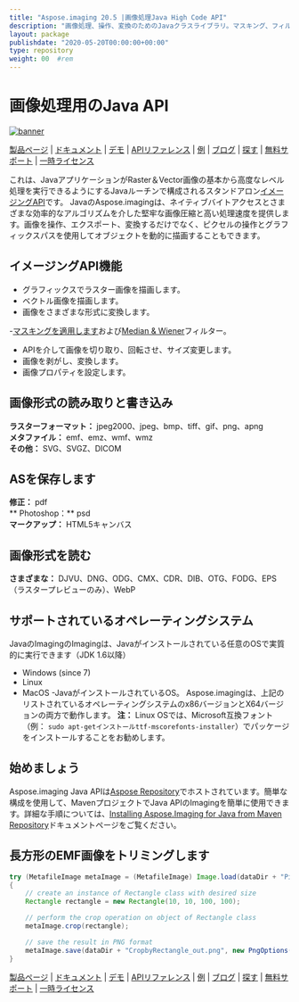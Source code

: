 ```yaml
---
title: "Aspose.imaging 20.5 |画像処理Java High Code API" 
description: "画像処理、操作、変換のためのJavaクラスライブラリ。マスキング、フィルター、デスケウ、マトリックス変換、形状、ディザリング、およびベクトルをサポートします。" 
layout: package
publishdate: "2020-05-20T00:00:00+00:00"
type: repository
weight: 00	#rem
---
```


# 画像処理用のJava API
[![banner](/res_repo/img/compress/aspose_imaging-for-java-banner.png)](./)

[製品ページ](https://products.aspose.com/imaging/java) | [ドキュメント](https://docs.aspose.com/imaging/java/) | [デモ](https://products.aspose.app/imaging/family) | [APIリファレンス](https://apireference.aspose.com/imaging/java) | [例](https://github.com/aspose-imaging/Aspose.Imaging-for-Java) | [ブログ](https://blog.aspose.com/category/imaging/) | [探す](https://search.aspose.com/) | [無料サポート](https://forum.aspose.com/c/imaging) | [一時ライセンス](https://purchase.aspose.com/temporary-license)

これは、JavaアプリケーションがRaster＆Vector画像の基本から高度なレベル処理を実行できるようにするJavaルーチンで構成されるスタンドアロン[イメージングAPI](https://products.aspose.com/imaging/java)です。
JavaのAspose.imagingは、ネイティブバイトアクセスとさまざまな効率的なアルゴリズムを介した堅牢な画像圧縮と高い処理速度を提供します。画像を操作、エクスポート、変換するだけでなく、ピクセルの操作とグラフィックスパスを使用してオブジェクトを動的に描画することもできます。

## イメージングAPI機能
 - グラフィックスでラスター画像を描画します。
 - ベクトル画像を描画します。
 - 画像をさまざまな形式に変換します。

-[マスキングを適用します](https://docs.aspose.com/imaging/java/applying-masking-to-images/)および[Median & Wiener](https://docs.aspose.com/imaging/java/applying-median-and-wiener-filters/)フィルター。
 -  APIを介して画像を切り取り、回転させ、サイズ変更します。
 - 画像を剥がし、変換します。
 - 画像プロパティを設定します。

## 画像形式の読み取りと書き込み
**ラスターフォーマット：** jpeg2000、jpeg、bmp、tiff、gif、png、apng \
**メタファイル：** emf、emz、wmf、wmz \
**その他：** SVG、SVGZ、DICOM

## ASを保存します
**修正：** pdf \
** Photoshop：** psd \
**マークアップ：** HTML5キャンバス

## 画像形式を読む
**さまざまな：** DJVU、DNG、ODG、CMX、CDR、DIB、OTG、FODG、EPS（ラスタープレビューのみ）、WebP

## サポートされているオペレーティングシステム
JavaのImagingのImagingは、Javaがインストールされている任意のOSで実質的に実行できます（JDK 1.6以降）
- Windows (since 7)
- Linux
- MacOS
-JavaがインストールされているOS。
Aspose.imagingは、上記のリストされているオペレーティングシステムのx86バージョンとX64バージョンの両方で動作します。
**注：** Linux OSでは、Microsoft互換フォント（例： `sudo apt-getインストールttf-mscorefonts-installer`）でパッケージをインストールすることをお勧めします。

## 始めましょう

Aspose.imaging Java APIは[Aspose Repository](https://releases.aspose.com/imaging/java/)でホストされています。簡単な構成を使用して、MavenプロジェクトでJava APIのImagingを簡単に使用できます。詳細な手順については、[Installing Aspose.Imaging for Java from Maven Repository](https://docs.aspose.com/imaging/java/installation/)ドキュメントページをご覧ください。

## 長方形のEMF画像をトリミングします

```java
try (MetafileImage metaImage = (MetafileImage) Image.load(dataDir + "Picture1.emf"))
{
	// create an instance of Rectangle class with desired size
	Rectangle rectangle = new Rectangle(10, 10, 100, 100);

	// perform the crop operation on object of Rectangle class
	metaImage.crop(rectangle);

	// save the result in PNG format
	metaImage.save(dataDir + "CropbyRectangle_out.png", new PngOptions());
}
```

[製品ページ](https://products.aspose.com/imaging/java) | [ドキュメント](https://docs.aspose.com/imaging/java/) | [デモ](https://products.aspose.app/imaging/family) | [APIリファレンス](https://apireference.aspose.com/imaging/java) | [例](https://github.com/aspose-imaging/Aspose.Imaging-for-Java) | [ブログ](https://blog.aspose.com/category/imaging/) | [探す](https://search.aspose.com/) | [無料サポート](https://forum.aspose.com/c/imaging) | [一時ライセンス](https://purchase.aspose.com/temporary-license)
